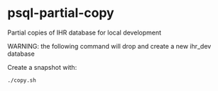 # psql-partial-copy
Partial copies of IHR database for local development

WARNING: the following command will drop and create a new ihr_dev database

Create a snapshot with:
```
./copy.sh
```
